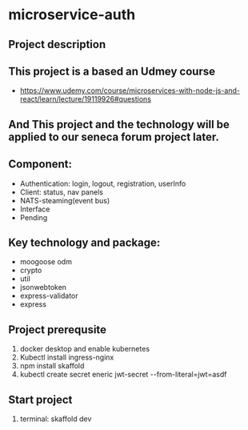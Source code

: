 # microservice-auth

## Project description
## This project is a based an Udmey course
- https://www.udemy.com/course/microservices-with-node-js-and-react/learn/lecture/19119926#questions

## And This project and the technology will be applied to our seneca forum project later.
## Component:
- Authentication: login, logout, registration, userInfo
- Client: status, nav panels
- NATS-steaming(event bus)
- Interface
- Pending

## Key technology and package:
- moogoose odm
- crypto
- util
- jsonwebtoken
- express-validator
- express

## Project prerequsite
1. docker desktop and enable kubernetes
2. Kubectl install ingress-nginx
3. npm install skaffold
4. kubectl create secret eneric jwt-secret --from-literal=jwt=asdf

## Start project
1. terminal: skaffold dev



